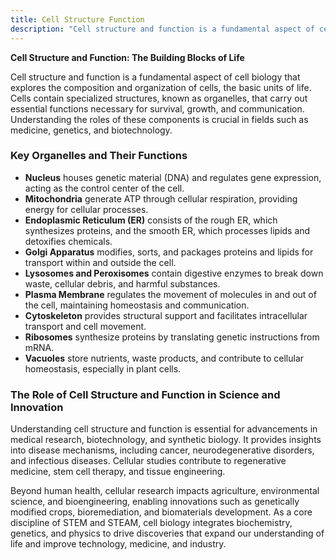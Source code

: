 ```yaml
---
title: Cell Structure Function
description: "Cell structure and function is a fundamental aspect of cell biology that explores the composition and organization of cells, the basic units of life."
---
```


**Cell Structure and Function: The Building Blocks of Life**

Cell structure and function is a fundamental aspect of cell biology that explores the composition and organization of cells, the basic units of life. Cells contain specialized structures, known as organelles, that carry out essential functions necessary for survival, growth, and communication. Understanding the roles of these components is crucial in fields such as medicine, genetics, and biotechnology.

### Key Organelles and Their Functions

- **Nucleus** houses genetic material (DNA) and regulates gene expression, acting as the control center of the cell.
- **Mitochondria** generate ATP through cellular respiration, providing energy for cellular processes.
- **Endoplasmic Reticulum (ER)** consists of the rough ER, which synthesizes proteins, and the smooth ER, which processes lipids and detoxifies chemicals.
- **Golgi Apparatus** modifies, sorts, and packages proteins and lipids for transport within and outside the cell.
- **Lysosomes and Peroxisomes** contain digestive enzymes to break down waste, cellular debris, and harmful substances.
- **Plasma Membrane** regulates the movement of molecules in and out of the cell, maintaining homeostasis and communication.
- **Cytoskeleton** provides structural support and facilitates intracellular transport and cell movement.
- **Ribosomes** synthesize proteins by translating genetic instructions from mRNA.
- **Vacuoles** store nutrients, waste products, and contribute to cellular homeostasis, especially in plant cells.

### The Role of Cell Structure and Function in Science and Innovation

Understanding cell structure and function is essential for advancements in medical research, biotechnology, and synthetic biology. It provides insights into disease mechanisms, including cancer, neurodegenerative disorders, and infectious diseases. Cellular studies contribute to regenerative medicine, stem cell therapy, and tissue engineering.

Beyond human health, cellular research impacts agriculture, environmental science, and bioengineering, enabling innovations such as genetically modified crops, bioremediation, and biomaterials development. As a core discipline of STEM and STEAM, cell biology integrates biochemistry, genetics, and physics to drive discoveries that expand our understanding of life and improve technology, medicine, and industry.

